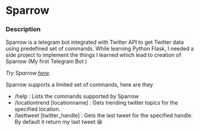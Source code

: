 # Sparrow

### Description
Sparrow is a telegram bot integrated with Twitter API to get Twitter data using predefined set of commands.
While learning Python Flask, I needed a side project to implement the things I learned which lead to creation of Sparrow (My first Telegram Bot )

_Try Sparrow [here](https://t.me/tweegram_smartbot)._

Sparrow supports a limited set of commands, here are they
 - /help : Lists the commands supported by Sparrow
 - /locationtrend \[locationname\] : Gets trending twitter topics for the specified location.
 - /lasttweet \[twitter_handle\] : Gets the last tweet for the specified handle. By default it return my last tweet :laughing:
